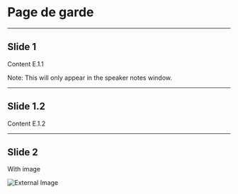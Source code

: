 # Page de garde

---

## Slide 1

Content E.1.1

Note: This will only appear in the speaker notes window.

----

## Slide 1.2

Content E.1.2

---

## Slide 2

With image

![External Image](https://media.giphy.com/media/JmBXdjfIblJDi/giphy.gif)